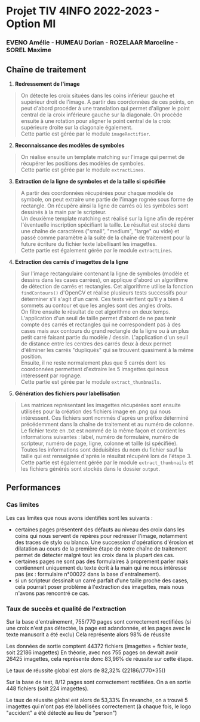 # Projet TIV 4INFO 2022-2023 - Option MI
### EVENO Amélie - HUMEAU Dorian - ROZELAAR Marceline - SOREL Maxime

## Chaîne de traitement

1. **Redressement de l'image**  
> On détecte les croix situées dans les coins inférieur gauche et supérieur droit de l'image.
A partir des coordonnées de ces points, on peut d'abord procéder à une translation qui permet d'aligner le point central de la croix inférieure gauche sur la diagonale. On procède ensuite à une rotation pour aligner le point central de la croix supérieure droite sur la diagonale également.  
Cette partie est gérée par le module ```imageRectifier```.


2. **Reconnaissance des modèles de symboles**  
> On réalise ensuite un template matching sur l'image qui permet de récupérer les positions des modèles de symboles.  
Cette partie est gérée par le module ```extractLines```.


3. **Extraction de la ligne de symboles et de la taille si spécifiée**  
> A partir des coordonnées récupérées pour chaque modèle de symbole, on peut extraire une partie de l'image rognée sous forme de rectangle. On récupère ainsi la ligne de carrés où les symboles sont dessinés à la main par le scripteur.  
Un deuxième template matching est réalisé sur la ligne afin de repérer l'éventuelle inscription spécifiant la taille. Le résultat est stocké dans une chaîne de caractères ("small", "medium", "large" ou vide) et passé comme paramètre à la suite de la chaîne de traitement pour la future écriture du fichier texte labellisant les imagettes.  
Cette partie est également gérée par le module ```extractLines```.


4. **Extraction des carrés d'imagettes de la ligne**
> Sur l'image rectangulaire contenant la ligne de symboles (modèle et dessins dans les cases carrées), on applique d'abord un algorithme de détection de carrés et rectangles. Cet algorithme utilise la fonction ```findContours()``` d'OpenCV et réalise plusieurs tests successifs pour déterminer s'il s'agit d'un carré. Ces tests vérifient qu'il y a bien 4 sommets au contour et que les angles sont des angles droits.  
On filtre ensuite le résultat de cet algorithme en deux temps.  
L'application d'un seuil de taille permet d'abord de ne pas tenir compte des carrés et rectangles qui ne correspondent pas à des cases mais aux contours du grand rectangle de la ligne ou à un plus petit carré faisant partie du modèle / dessin. L'application d'un seuil de distance entre les centres des carrés deux à deux permet d'éliminer les carrés "dupliqués" qui se trouvent quasiment à la même position.  
Ensuite, il ne reste normalement plus que 5 carrés dont les coordonnées permettent d'extraire les 5 imagettes qui nous intéressent par rognage.  
Cette partie est gérée par le module ```extract_thumbnails```.  


5. **Génération des fichiers pour labellisation**  
> Les matrices représentant les imagettes récupérées sont ensuite utilisées pour la création des fichiers image en .png qui nous intéressent. Ces fichiers sont nommés d'après un préfixe déterminé précédemment dans la chaîne de traitement et au numéro de colonne.  
Le fichier texte en .txt est nommé de la même façon et contient les informations suivantes : label, numéro de formulaire, numéro de scripteur, numéro de page, ligne, colonne et taille (si spécifiée). Toutes les informations sont déduisibles du nom du fichier sauf la taille qui est renseignée d'après le résultat récupéré lors de l'étape 3.  
> Cette partie est également gérée par le module ```extract_thumbnails``` et les fichiers générés sont stockés dans le dossier ```output```.  


## Performances

### Cas limites
Les cas limites que nous avons identifiés sont les suivants :
- certaines pages présentent des défauts au niveau des croix dans les coins qui nous servent de repères pour redresser l'image, notamment des traces de stylo ou blanco. Une succession d'opérations d'érosion et dilatation au cours de la première étape de notre chaîne de traitement permet de détecter malgré tout les croix dans la plupart des cas.
- certaines pages ne sont pas des formulaires à proprement parler mais contiennent uniquement du texte écrit à la main qui ne nous intéresse pas (ex : formulaire n°00022 dans la base d'entraînement).
- si un scripteur dessinait un carré parfait d'une taille proche des cases, cela pourrait poser problème à l'extraction des imagettes, mais nous n'avons pas rencontré ce cas.

### Taux de succès et qualité de l'extraction

Sur la base d'entraînement, 755/770 pages sont correctement rectifiées (si une croix n'est pas détectée, la page est adandonnée, et les pages avec le texte manuscrit a été exclu)
Cela représente alors 98% de réussite

Les données de sortie comptent 44372 fichiers (imagettes + fichier texte, soit 22186 imagettes)
En théorie, avec nos 755 pages on devrait avoir 26425 imagettes, cela représente donc 83,96% de réussite sur cette étape.

Le taux de réussite global est alors de 82,32% (22186/(770*35))


Sur la base de test, 8/12 pages sont correctement rectifiées. On a en sortie 448 fichiers (soit 224 imagettes).

Le taux de réussite global est alors de 53,33%
En revanche, on a trouvé 5 imagettes qui n'ont pas été labellisées correctement (à chaque fois, le logo "accident" a été détecté au lieu de "person")
